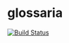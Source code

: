 # glossaria

[![Build Status](https://travis-ci.org/aodag/glossaria.svg?branch=master)](https://travis-ci.org/aodag/glossaria)

